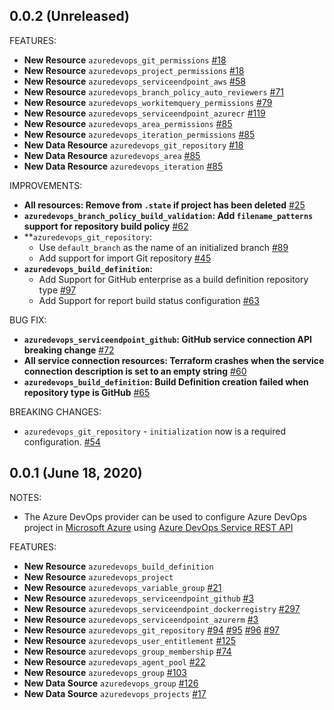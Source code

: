 ## 0.0.2 (Unreleased)

FEATURES:
* **New Resource**  `azuredevops_git_permissions` [#18](https://github.com/terraform-providers/terraform-provider-azuredevops/pull/18)
* **New Resource**  `azuredevops_project_permissions` [#18](https://github.com/terraform-providers/terraform-provider-azuredevops/issues/18)
* **New Resource**  `azuredevops_serviceendpoint_aws` [#58](https://github.com/terraform-providers/terraform-provider-azuredevops/issues/58)
* **New Resource** `azuredevops_branch_policy_auto_reviewers` [#71](https://github.com/terraform-providers/terraform-provider-azuredevops/pull/71)
* **New Resource** `azuredevops_workitemquery_permissions` [#79](https://github.com/terraform-providers/terraform-provider-azuredevops/pull/79)
* **New Resource** `azuredevops_serviceendpoint_azurecr` [#119](https://github.com/terraform-providers/terraform-provider-azuredevops/pull/119/)
* **New Resource** `azuredevops_area_permissions` [#85](https://github.com/terraform-providers/terraform-provider-azuredevops/pull/85)
* **New Resource** `azuredevops_iteration_permissions` [#85](https://github.com/terraform-providers/terraform-provider-azuredevops/pull/85)
* **New Data Resource**  `azuredevops_git_repository` [#18](https://github.com/terraform-providers/terraform-provider-azuredevops/issues/18)
* **New Data Resource**  `azuredevops_area` [#85](https://github.com/terraform-providers/terraform-provider-azuredevops/pull/85)
* **New Data Resource**  `azuredevops_iteration` [#85](https://github.com/terraform-providers/terraform-provider-azuredevops/pull/85)

IMPROVEMENTS:
* **All resources: Remove from `.state` if project has been deleted** [#25](https://github.com/terraform-providers/terraform-provider-azuredevops/issues/25)
* **`azuredevops_branch_policy_build_validation`: Add `filename_patterns` support for repository build policy** [#62](https://github.com/terraform-providers/terraform-provider-azuredevops/issues/62)
* **`azuredevops_git_repository`: 
    - Use `default_branch` as the name of an initialized branch [#89](https://github.com/terraform-providers/terraform-provider-azuredevops/pull/89)
    - Add support for import Git repository [#45](https://github.com/terraform-providers/terraform-provider-azuredevops/issues/45)
* **`azuredevops_build_definition`:**
    - Add Support for GitHub enterprise as a build definition repository type [#97](https://github.com/terraform-providers/terraform-provider-azuredevops/pull/97)
    - Add Support for report build status configuration [#63](https://github.com/terraform-providers/terraform-provider-azuredevops/issues/63)

BUG FIX:
* **`azuredevops_serviceendpoint_github`: GitHub service connection API breaking change** [#72](https://github.com/terraform-providers/terraform-provider-azuredevops/issues/72)
* **All service connection resources: Terraform crashes when the service connection description is set to an empty string** [#60](https://github.com/terraform-providers/terraform-provider-azuredevops/pull/60)
* **`azuredevops_build_definition`: Build Definition creation failed when repository type is GitHub** [#65](https://github.com/terraform-providers/terraform-provider-azuredevops/issues/65)

BREAKING CHANGES:
* `azuredevops_git_repository` - `initialization` now is a required configuration.  [#54](https://github.com/terraform-providers/terraform-provider-azuredevops/issues/54)

## 0.0.1 (June 18, 2020)

NOTES:
* The Azure DevOps provider can be used to configure Azure DevOps project in [Microsoft Azure](https://azure.microsoft.com/en-us/) using [Azure DevOps Service REST API](https://docs.microsoft.com/en-us/rest/api/azure/devops/?view=azure-devops-rest-5.1)
    
FEATURES:
* **New Resource** `azuredevops_build_definition`                               
* **New Resource** `azuredevops_project`                                                 
* **New Resource** `azuredevops_variable_group` [#21](https://github.com/microsoft/terraform-provider-azuredevops/issues/21)
* **New Resource** `azuredevops_serviceendpoint_github` [#3](https://github.com/microsoft/terraform-provider-azuredevops/issues/3)
* **New Resource** `azuredevops_serviceendpoint_dockerregistry` [#297](https://github.com/microsoft/terraform-provider-azuredevops/issues/3)
* **New Resource** `azuredevops_serviceendpoint_azurerm` [#3](https://github.com/microsoft/terraform-provider-azuredevops/issues/3)
* **New Resource** `azuredevops_git_repository` [#94](https://github.com/microsoft/terraform-provider-azuredevops/issues/94) [#95](https://github.com/microsoft/terraform-provider-azuredevops/issues/95) [#96](https://github.com/microsoft/terraform-provider-azuredevops/issues/96) [#97](https://github.com/microsoft/terraform-provider-azuredevops/issues/97)
* **New Resource** `azuredevops_user_entitlement` [#125](https://github.com/microsoft/terraform-provider-azuredevops/issues/125)
* **New Resource** `azuredevops_group_membership` [#74](https://github.com/microsoft/terraform-provider-azuredevops/issues/74)
* **New Resource** `azuredevops_agent_pool` [#22](https://github.com/microsoft/terraform-provider-azuredevops/issues/22)
* **New Resource** `azuredevops_group` [#103](https://github.com/microsoft/terraform-provider-azuredevops/issues/103)
* **New Data Source** `azuredevops_group` [#126](https://github.com/microsoft/terraform-provider-azuredevops/issues/126)
* **New Data Source** `azuredevops_projects` [#17](https://github.com/microsoft/terraform-provider-azuredevops/issues/17)

